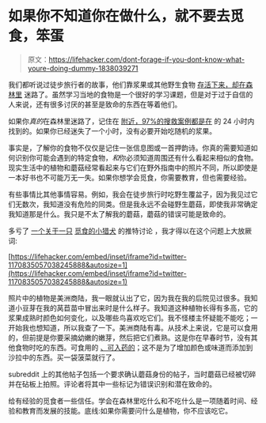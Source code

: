 # 如果你不知道你在做什么，就不要去觅食，笨蛋

> 原文：<https://lifehacker.com/dont-forage-if-you-dont-know-what-youre-doing-dummy-1838039271>

我们都听说过徒步旅行者的故事，他们靠浆果或其他野生食物 [存活下来，却在森林里](https://lifehacker.com/what-to-do-if-youre-lost-in-the-woods-1835061202) 迷路了。虽然学习当地的食物是一个很好的学习课题，但是对于过于自信的人来说，还有很多讨厌的甚至是致命的东西在等着他们。



如果你*真的*在森林里迷路了，记住在 [附近，97%的搜救案例都是在](https://www.outsideonline.com/2059616/how-backcountry-search-and-rescue-works) 的 24 小时内找到的。如果你已经迷失了一个小时，没有必要开始吃随机的浆果。

事实是，了解你的食物不仅仅是记住一张信息图或一首押韵诗。你真的需要知道如何识别你可能会遇到的特定食物，*和*你必须知道周围还有什么看起来相似的食物。现实生活中的植物和蘑菇经常看起来与它们在野外指南中的照片不同，所以即使是一本好书也不可能万无一失。如果你想学会觅食，你需要教育，但也需要经验。

有些事情比其他事情容易。例如，我会在徒步旅行时吃野生覆盆子，因为我见过它们无数次，我知道没有危险的同类。但是我永远不会碰野生蘑菇，即使我非常确定我知道那是什么。我只是不太了解我的蘑菇，蘑菇的错误可能是致命的。

多亏了 [一个关于一只](https://twitter.com/thorazos/status/1170835057038245888) [觅食的小猎犬](https://www.reddit.com/r/foraging) 的推特讨论 ，我才得以在这个问题上大放厥词:

 [https://lifehacker.com/embed/inset/iframe?id=twitter-1170835057038245888&autosize=1](https://lifehacker.com/embed/inset/iframe?id=twitter-1170835057038245888&autosize=1) 

照片中的植物是美洲商陆，我一眼就认出了它，因为我在我的后院见过很多。我知道小豆芽在我的莴苣苗中冒出来时是什么样子。我知道这种植物长得有多高，它的浆果成熟时颜色如何变化，以及哪些鸟喜欢吃它们。我不怪楼主怀疑能不能吃；一开始我也想知道，所以我查了一下。美洲商陆有毒。从技术上来说，它是可以食用的，但前提是你要采摘幼嫩的嫩芽，然后把它们煮熟。这是你在早春时节，没有其他食物时吃的东西。可食用的 [、可入药的](https://www.saveur.com/poke-sallet/)；这不是为了增加颜色或味道而添加到沙拉中的东西。买一袋菠菜就行了。

subreddit 上的其他帖子包括一个要求确认蘑菇身份的帖子，当时蘑菇已经被切碎并在砧板上拍照。评论者将其中一些标记为错误识别和潜在致命的。

给有经验的觅食者一些信任。学会在森林里吃什么和不吃什么是一项随着时间、经验和教育而发展的技能。底线:如果你需要问什么是植物，你不应该吃它。